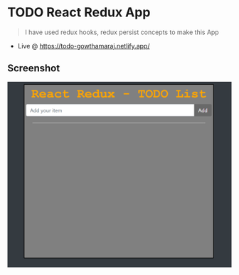 # TODO React Redux App

> I have used redux hooks, redux persist concepts to make this App

 - Live @ https://todo-gowthamaraj.netlify.app/

## Screenshot
![](ss/1.png)